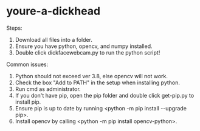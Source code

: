 # youre-a-dickhead
Steps:
1. Download all files into a folder.
2. Ensure you have python, opencv, and numpy installed.
3. Double click dickfacewebcam.py to run the python script!

Common issues:
1. Python should not exceed ver 3.8, else opencv will not work.
2. Check the box "Add to PATH" in the setup when installing python.
3. Run cmd as administrator.
4. If you don't have pip, open the pip folder and double click get-pip.py to install pip.
5. Ensure pip is up to date by running <python -m pip install --upgrade pip>.
6. Install opencv by calling <python -m pip install opencv-python>.

